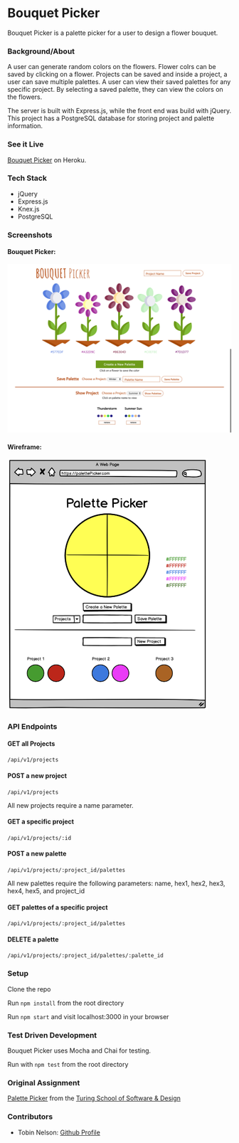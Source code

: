 # Bouquet Picker

Bouquet Picker is a palette picker for a user to design a flower bouquet.

### Background/About

A user can generate random colors on the flowers. Flower colrs can be saved by clicking on a flower. Projects can be saved and inside a project, a user can save multiple palettes. A user can view their saved palettes for any specific project. By selecting a saved palette, they can view the colors on the flowers.

The server is built with Express.js, while the front end was build with jQuery. This project has a PostgreSQL database for storing project and palette information.

### See it Live

[Bouquet Picker](perfect-palette.herokuapp.com) on Heroku.

### Tech Stack

* jQuery
* Express.js
* Knex.js
* PostgreSQL

### Screenshots

#### Bouquet Picker:

<img src='images/bouquet-picker.png' alt='Wireframe' width='800' >

#### Wireframe:

<img src='images/palette-picker-wireframe.png' alt='Wireframe' width='450' >

### API Endpoints

#### GET all Projects

```/api/v1/projects```

#### POST a new project

```/api/v1/projects```

All new projects require a name parameter.

#### GET a specific project

```/api/v1/projects/:id```

#### POST a new palette

```/api/v1/projects/:project_id/palettes```

All new palettes require the following parameters: name, hex1, hex2, hex3, hex4, hex5, and project_id

#### GET palettes of a specific project

```/api/v1/projects/:project_id/palettes```

#### DELETE a palette

```/api/v1/projects/:project_id/palettes/:palette_id```

### Setup

Clone the repo

Run ```npm install``` from the root directory

Run ```npm start``` and visit localhost:3000 in your browser

### Test Driven Development

Bouquet Picker uses Mocha and Chai for testing.

Run with ```npm test``` from the root directory

### Original Assignment

[Palette Picker](http://frontend.turing.io/projects/palette-picker.html) from the [Turing School of Software & Design](https://turing.io/)

### Contributors

* Tobin Nelson: [Github Profile](https://github.com/Tobin-jn)
